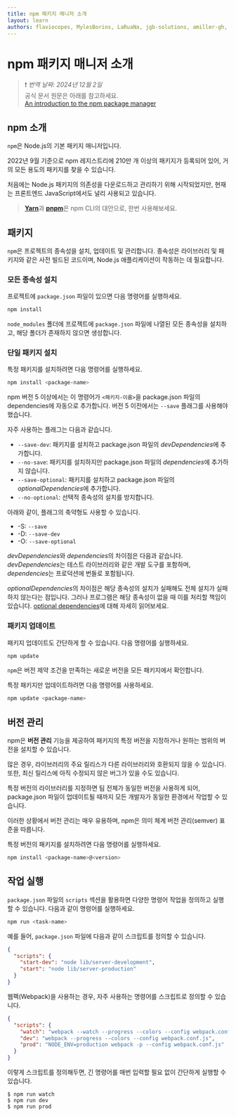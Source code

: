 ```yaml
---
title: npm 패키지 매니저 소개
layout: learn
authors: flaviocopes, MylesBorins, LaRuaNa, jgb-solutions, amiller-gh, ahmadawais
---
```


# npm 패키지 매니저 소개
> ❗️ *번역 날짜: 2024년 12월 2일* <br>
> 공식 문서 원문은 아래를 참고하세요.<br>
>[An introduction to the npm package manager](https://nodejs.org/en/learn/getting-started/an-introduction-to-the-npm-package-manager)

## npm 소개

`npm`은 Node.js의 기본 패키지 매니저입니다.

2022년 9월 기준으로 npm 레지스트리에 210만 개 이상의 패키지가 등록되어 있어, 거의 모든 용도의 패키지를 찾을 수 있습니다.

처음에는 Node.js 패키지의 의존성을 다운로드하고 관리하기 위해 시작되었지만, 현재는 프론트엔드 JavaScript에서도 널리 사용되고 있습니다.

> [**Yarn**](https://yarnpkg.com/en/)과 [**pnpm**](https://pnpm.io)은 npm CLI의 대안으로, 한번 사용해보세요.

## 패키지

`npm`은 프로젝트의 종속성을 설치, 업데이트 및 관리합니다. 종속성은 라이브러리 및 패키지와 같은 사전 빌드된 코드이며, Node.js 애플리케이션이 작동하는 데 필요합니다.

### 모든 종속성 설치

프로젝트에 `package.json` 파일이 있으면 다음 명령어를 실행하세요.

```bash
npm install
```

`node_modules` 폴더에 프로젝트에 `package.json` 파일에 나열된 모든 종속성을 설치하고, 해당 폴더가 존재하지 않으면 생성합니다.

### 단일 패키지 설치

특정 패키지를 설치하려면 다음 명령어를 실행하세요.

```bash
npm install <package-name>
```

npm 버전 5 이상에서는 이 명령어가 `<패키지-이름>`을 package.json 파일의 dependencies에 자동으로 추가합니다. 버전 5 이전에서는 `--save` 플래그를 사용해야 했습니다.

자주 사용하는 플래그는 다음과 같습니다.

- `--save-dev`: 패키지를 설치하고 package.json 파일의 *devDependencies*에 추가합니다.
- `--no-save`: 패키지를 설치하지만 package.json 파일의 *dependencies*에 추가하지 않습니다.
- `--save-optional`: 패키지를 설치하고 package.json 파일의 *optionalDependencies*에 추가합니다.
- `--no-optional`: 선택적 종속성의 설치를 방지합니다.

아래와 같이, 플래그의 축약형도 사용할 수 있습니다.

- \-S: `--save`
- \-D: `--save-dev`
- \-O: `--save-optional`

*devDependencies*와 *dependencies*의 차이점은 다음과 같습니다. *devDependencies*는 테스트 라이브러리와 같은 개발 도구를 포함하며, *dependencies*는 프로덕션에 번들로 포함됩니다.

*optionalDependencies*의 차이점은 해당 종속성의 설치가 실패해도 전체 설치가 실패하지 않는다는 점입니다. 그러나 프로그램은 해당 종속성이 없을 때 이를 처리할 책임이 있습니다. [optional dependencies](https://docs.npmjs.com/cli/v7/configuring-npm/package-json#optionaldependencies)에 대해 자세히 읽어보세요.

### 패키지 업데이트

패키지 업데이트도 간단하게 할 수 있습니다. 다음 명령어를 실행하세요.

```bash
npm update
```

`npm`은 버전 제약 조건을 만족하는 새로운 버전을 모든 패키지에서 확인합니다.

특정 패키지만 업데이트하려면 다음 명령어를 사용하세요.

```bash
npm update <package-name>
```

## 버전 관리

npm은 **버전 관리** 기능을 제공하여 패키지의 특정 버전을 지정하거나 원하는 범위의 버전을 설치할 수 있습니다.

많은 경우, 라이브러리의 주요 릴리스가 다른 라이브러리와 호환되지 않을 수 있습니다. 또한, 최신 릴리스에 아직 수정되지 않은 버그가 있을 수도 있습니다.

특정 버전의 라이브러리를 지정하면 팀 전체가 동일한 버전을 사용하게 되어, package.json 파일이 업데이트될 때까지 모든 개발자가 동일한 환경에서 작업할 수 있습니다.

이러한 상황에서 버전 관리는 매우 유용하며, npm은 의미 체계 버전 관리(semver) 표준을 따릅니다.

특정 버전의 패키지를 설치하려면 다음 명령어를 실행하세요.

```bash
npm install <package-name>@<version>
```

## 작업 실행

`package.json` 파일의 `scripts` 섹션을 활용하면 다양한 명령어 작업을 정의하고 실행할 수 있습니다. 다음과 같이 명령어를 실행하세요.

```bash
npm run <task-name>
```

예를 들어, `package.json` 파일에 다음과 같이 스크립트를 정의할 수 있습니다.

```json
{
  "scripts": {
    "start-dev": "node lib/server-development",
    "start": "node lib/server-production"
  }
}
```

웹팩(Webpack)을 사용하는 경우, 자주 사용하는 명령어를 스크립트로 정의할 수 있습니다.

```json
{
  "scripts": {
    "watch": "webpack --watch --progress --colors --config webpack.conf.js",
    "dev": "webpack --progress --colors --config webpack.conf.js",
    "prod": "NODE_ENV=production webpack -p --config webpack.conf.js"
  }
}
```

이렇게 스크립트를 정의해두면, 긴 명령어를 매번 입력할 필요 없이 간단하게 실행할 수 있습니다.

```console
$ npm run watch
$ npm run dev
$ npm run prod
```